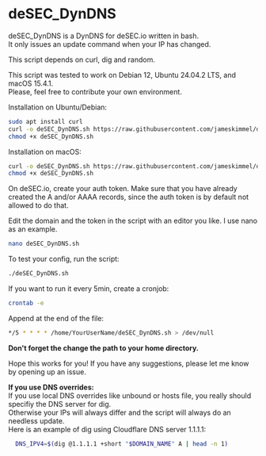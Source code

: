 # deSEC_DynDNS

deSEC_DynDNS is a DynDNS for deSEC.io written in bash.  
It only issues an update command when your IP has changed.

This script depends on curl, dig and random. 

This script was tested to work on Debian 12, Ubuntu 24.04.2 LTS, and macOS 15.4.1.  
Please, feel free to contribute your own environment.

Installation on Ubuntu/Debian:
```bash
sudo apt install curl
curl -o deSEC_DynDNS.sh https://raw.githubusercontent.com/jameskimmel/deSEC_DynDNS/refs/heads/main/deSEC_DynDNS.sh
chmod +x deSEC_DynDNS.sh
```

Installation on macOS:
```bash
curl -o deSEC_DynDNS.sh https://raw.githubusercontent.com/jameskimmel/deSEC_DynDNS/refs/heads/main/deSEC_DynDNS.sh
chmod +x deSEC_DynDNS.sh
```

On deSEC.io, create your auth token. Make sure that you have already created the A and/or AAAA records, since the auth token is by default not allowed to do that. 

Edit the domain and the token in the script with an editor you like. I use nano as an example.  
```bash
nano deSEC_DynDNS.sh
```

To test your config, run the script: 
```bash
./deSEC_DynDNS.sh
```

If you want to run it every 5min, create a cronjob:  
```bash
crontab -e
```

Append at the end of the file: 
```bash
*/5 * * * * /home/YourUserName/deSEC_DynDNS.sh > /dev/null
```
**Don't forget the change the path to your home directory.**

Hope this works for you! If you have any suggestions, please let me know by opening up an issue.

**If you use DNS overrides:**  
If you use local DNS overrides like unbound or hosts file, you really should specifiy the DNS server for dig.  
Otherwise your IPs will always differ and the script will always do an needless update.  
Here is an example of dig using Cloudflare DNS server 1.1.1.1:  
```bash
  DNS_IPV4=$(dig @1.1.1.1 +short "$DOMAIN_NAME" A | head -n 1)
```

